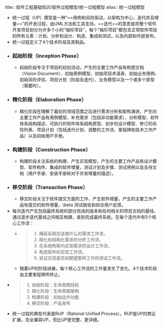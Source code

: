 title:: 软件工程基础知识/软件过程模型/统一过程模型
alias:: 统一过程模型

- 统一过程（UP）模型是一种“==用例和风险驱动，以架构为中心，迭代并且增量==”的开发过程，由UML方法和工具支持。==迭代==的意思是将整个软件开发项目划分为许多个小的“袖珍项目”，每个“袖珍项目”都包含正常软件项目的所有元素：计划、分析和设计、构造、集成和测试，以及内部和外部发布。
- 统一过程定义了4个技术阶段及其制品。
- ### 起始阶段（Inception Phase）
	- 起始阶段专注于项目的初创活动，产生的主要工作产品有构想文档（Vision Document）、初始用例模型、初始项目术语表、初始业务用例、初始风险评估、项目计划（阶段及迭代）、业务模型以及一个或多个原型（需要时）。
- ### 精化阶段（Elaboration Phase）
	- 精化阶段在理解了最初的领域范围之后进行需求分析和架构演进，产生的主要工作产品有用例模型、补充需求（包括非功能需求）、分析模型、软件体系结构描述、可执行的软件体系结构原型、初步的设计模型、修订的风险列表、项目计划（包括迭代计划、调整的工作流、里程碑和技术工作产品）以及初始用户手册。
- ### 构建阶段（Construction Phase）
	- 构建阶段关注系统的构建，产生实现模型，产生的主要工作产品有设计模型、软件构件、集成的软件增量，测试计划及步骤、测试用例以及支持文档（用户手册、安装手册和对于并发增量的描述）。
- ### 移交阶段（Transaction Phase）
	- 移交阶段关注于软件提交方面的工作，产生软件增量，产生的主要工作产品有提交的软件增量，\beta 测试报告和综合用户反馈。
- 每次迭代产生包括最终系统的部分完成的版本和任何相关的项目文档的基线，通过逐步迭代基线之间相互构建，直到完成最终系统。在每个迭代中有5个核心工作流：
	- > 1. 捕获系统应该做什么的需求工作流，
	  > 2. 精化和结构化需求的分析工作流，
	  > 3. 在系统构架内实现需求的设计工作流，
	  > 4. 构造软件的实现工作流，
	  > 5. 验证实现是否如期望那样工作的测试工作流。
	- 随着UP的阶段进展，每个核心工作流的工作量发生了变化。4个技术阶段由主要里程碑所终止。
- > 1. 初始阶段：生命周期目标
  > 2. 精化阶段：生命周期架构
  > 3. 构建阶段：初始运作功能
  > 4. 移交阶段：产品发布
- 统一过程的典型代表是RUP（Rational Unified Process）。RUP是UP的商业扩展，完全兼容UP，但比UP更完整、更详细。